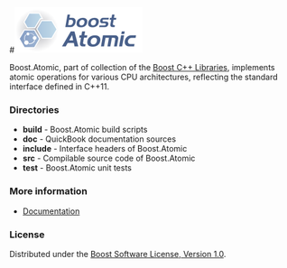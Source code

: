 #![Boost.Atomic](doc/logo.png)

Boost.Atomic, part of collection of the [Boost C++ Libraries](http://github.com/boostorg), implements atomic operations for various CPU architectures, reflecting the standard interface defined in C++11.

### Directories

* **build** - Boost.Atomic build scripts
* **doc** - QuickBook documentation sources
* **include** - Interface headers of Boost.Atomic
* **src** - Compilable source code of Boost.Atomic
* **test** - Boost.Atomic unit tests

### More information

* [Documentation](http://boost.org/libs/atomic)

### License

Distributed under the [Boost Software License, Version 1.0](http://www.boost.org/LICENSE_1_0.txt).
